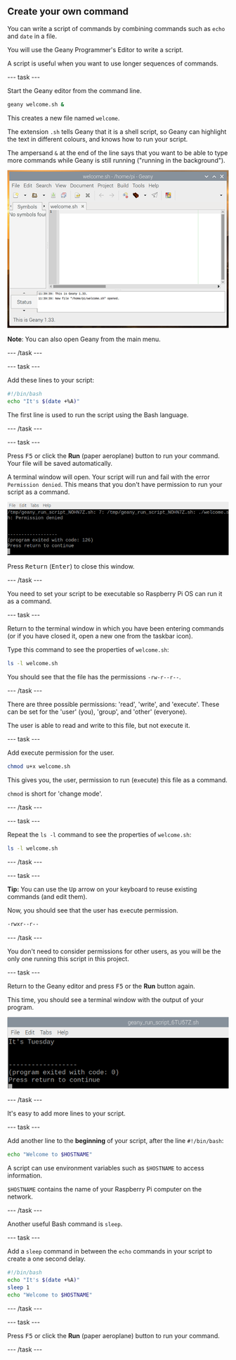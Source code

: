 ## Create your own command

You can write a script of commands by combining commands such as `echo` and `date` in a file. 

You will use the Geany Programmer's Editor to write a script. 

A script is useful when you want to use longer sequences of commands.

--- task ---

Start the Geany editor from the command line. 

```bash
geany welcome.sh &
```
This creates a new file named `welcome`. 

The extension `.sh` tells Geany that it is a shell script, so Geany can highlight the text in different colours, and knows how to run your script.

The ampersand `&` at the end of the line says that you want to be able to type more commands while Geany is still running ("running in the background"). 

![Geany window](images/Geany.png)

**Note**: You can also open Geany from the main menu. 

--- /task ---

--- task ---

Add these lines to your script:

```bash
#!/bin/bash
echo "It's $(date +%A)"
```

The first line is used to run the script using the Bash language. 

--- /task ---

--- task ---

Press <kbd>F5</kbd> or click the **Run** (paper aeroplane) button to run your command. Your file will be saved automatically.

A terminal window will open. Your script will run and fail with the error `Permission denied`. This means that you don't have permission to run your script as a command. 

![Permission denied](images/command-denied.png)

Press <kbd>Return</kbd> (<kbd>Enter</kbd>) to close this window.

--- /task ---

You need to set your script to be executable so Raspberry Pi OS can run it as a command.

--- task ---

Return to the terminal window in which you have been entering commands (or if you have closed it, open a new one from the taskbar icon).

Type this command to see the properties of `welcome.sh`:

```bash
ls -l welcome.sh
```

You should see that the file has the permissions `-rw-r--r--`.

--- /task ---

There are three possible permissions: 'read', 'write', and 'execute'. These can be set for the 'user' (you), 'group', and 'other' (everyone).

The user is able to read and write to this file, but not execute it. 

--- task ---

Add execute permission for the user.

```bash
chmod u+x welcome.sh
```
This gives you, the `u`ser, permission to run (e`x`ecute) this file as a command. 

`chmod` is short for 'change mode'. 

--- /task ---

--- task ---

Repeat the `ls -l` command to see the properties of `welcome.sh`:

```bash
ls -l welcome.sh
```

--- /task ---

--- task ---

**Tip:** You can use the <kbd>Up</kbd> arrow on your keyboard to reuse existing commands (and edit them).

Now, you should see that the user has e`x`ecute permission. 

```bash
-rwxr--r--
```

--- /task ---

You don't need to consider permissions for other users, as you will be the only one running this script in this project. 

--- task ---

Return to the Geany editor and press <kbd>F5</kbd> or the **Run** button again. 

This time, you should see a terminal window with the output of your program. 

![Welcome output](images/command-output.png)

--- /task ---

It's easy to add more lines to your script. 

--- task ---

Add another line to the **beginning** of your script, after the line `#!/bin/bash`:

```bash
echo "Welcome to $HOSTNAME" 
```

A script can use environment variables such as `$HOSTNAME` to access information. 

`$HOSTNAME` contains the name of your Raspberry Pi computer on the network.

--- /task ---

Another useful Bash command is `sleep`.

--- task ---

Add a `sleep` command in between the `echo` commands in your script to create a one second delay. 

```bash
#!/bin/bash
echo "It's $(date +%A)"
sleep 1
echo "Welcome to $HOSTNAME"
```

--- /task ---

--- task ---

Press <kbd>F5</kbd> or click the **Run** (paper aeroplane) button to run your command.

--- /task ---
